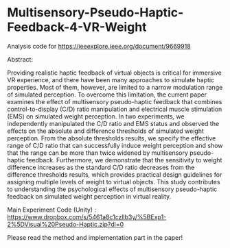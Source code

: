 # Multisensory-Pseudo-Haptic-Feedback-4-VR-Weight
Analysis code for https://ieeexplore.ieee.org/document/9669918

Abstract:

Providing realistic haptic feedback of virtual objects is critical for immersive VR experience, and there have been many approaches to simulate haptic properties. Most of them, however, are limited to a narrow modulation range of simulated perception. To overcome this limitation, the current paper examines the effect of multisensory pseudo-haptic feedback that combines control-to-display (C/D) ratio manipulation and electrical muscle stimulation (EMS) on simulated weight perception. In two experiments, we independently manipulated the C/D ratio and EMS status and observed the effects on the absolute and difference thresholds of simulated weight perception. From the absolute thresholds results, we specify the effective range of C/D ratio that can successfully induce weight perception and show that the range can be more than twice widened by multisensory pseudo-haptic feedback. Furthermore, we demonstrate that the sensitivity to weight difference increases as the standard C/D ratio decreases from the difference thresholds results, which provides practical design guidelines for assigning multiple levels of weight to virtual objects. This study contributes to understanding the psychological effects of multisensory pseudo-haptic feedback on simulated weight perception in virtual reality.


Main Experiment Code (Unity) : https://www.dropbox.com/s/5461a8c1czllb3y/%5BExp1-2%5DVisual%20Pseudo-Haptic.zip?dl=0

Please read the method and implementation part in the paper!
